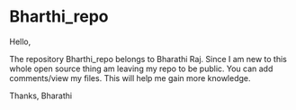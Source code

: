 Bharthi_repo
============

Hello,

The repository Bharthi_repo belongs to Bharathi Raj.
Since I am new to this whole open source thing am leaving my repo to be public.
You can add comments/view my files. This will help me gain more knowledge.

Thanks,
Bharathi
